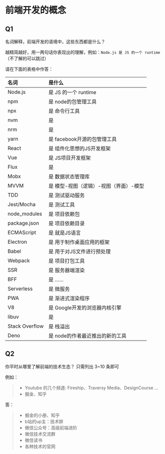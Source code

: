 # 前端开发的概念

## Q1

名词解释，前端开发的语境中，这些东西都是什么？

越精简越好，用一两句话你表现出的理解，例如：`Node.js 是 JS 的一个 runtime`  
（不了解的可以跳过）

请在下面的表格中作答：

| 名词           | 是什么               |
| :------------- | :------------------- |
| Node.js        | 是 JS 的一个 runtime |
| npm            | 是 node的包管理工具               |
| npx            | 是 命令行工具         |
| nvm            | 是                |
| nrm            | 是                |
| yarn           | 是 facebook开源的包管理工具       |
| React          | 是 组件化思想的JS开发框架                |
| Vue            | 是 JS项目开发框架              |
| Flux           | 是                |
| Mobx           | 是 数据状态管理库            |
| MVVM           | 是 模型-视图（逻辑）-视图（界面）-模型                |
| TDD            | 是 测试驱动服务              |
| Jest/Mocha     | 是 测试工具                |
| node_modules   | 是 项目依赖包          |
| package.json   | 是 项目依赖目录                |
| ECMAScript     | 是 就是JS语言          |
| Electron       | 是 用于制作桌面应用的框架                |
| Babel          | 是 用于对JS文件进行预处理          |
| Webpack        | 是 项目打包工具
| SSR            | 是 服务器端渲染                |
| BFF            | 是 ……                |
| Serverless     | 是 微服务            |
| PWA            | 是 渐进式渲染程序                |
| V8             | 是 Google开发的浏览器内核引擎              |
| libuv          | 是               |
| Stack Overflow | 是 栈溢出             |
| Deno           | 是 node的作者最近推出的新的工具                |

## Q2

你平时从哪里了解前端的技术生态？
只需列出 3~10 条即可

例如：

> - Youtube 的几个频道: Fireship、Traversy Media、DesignCourse …
> - 掘金、知乎

答：
> - 掘金的小册、知乎
> - b站的up主：技术胖
> - 微信公众号：高级前端进阶
> - 微信技术交流群
> - 微信读书
> - 各种技术的官网
